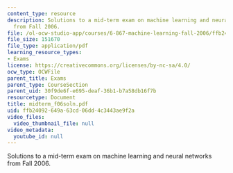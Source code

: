 ```yaml
---
content_type: resource
description: Solutions to a mid-term exam on machine learning and neural networks
  from Fall 2006.
file: /ol-ocw-studio-app/courses/6-867-machine-learning-fall-2006/ffb24092649a63cd06dd4c3443ae9f2a_midterm_f06soln.pdf
file_size: 151670
file_type: application/pdf
learning_resource_types:
- Exams
license: https://creativecommons.org/licenses/by-nc-sa/4.0/
ocw_type: OCWFile
parent_title: Exams
parent_type: CourseSection
parent_uid: 30f9de6f-e695-deaf-36b1-b7a58db16f7b
resourcetype: Document
title: midterm_f06soln.pdf
uid: ffb24092-649a-63cd-06dd-4c3443ae9f2a
video_files:
  video_thumbnail_file: null
video_metadata:
  youtube_id: null
---
```

Solutions to a mid-term exam on machine learning and neural networks from Fall 2006.